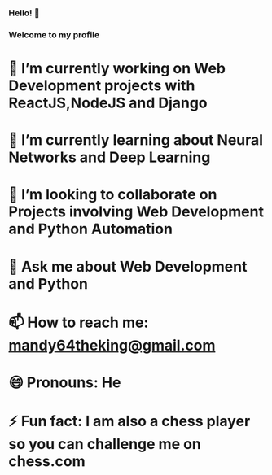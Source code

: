 ### Hello! 👋
### Welcome to my profile




# 🔭 I’m currently working on Web Development projects with ReactJS,NodeJS and Django
# 🌱 I’m currently learning about Neural Networks and Deep Learning
# 👯 I’m looking to collaborate on Projects involving Web Development and Python Automation
# 💬 Ask me about Web Development and Python
# 📫 How to reach me: mandy64theking@gmail.com
# 😄 Pronouns: He
# ⚡ Fun fact: I am also a chess player so you can challenge me on chess.com

